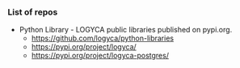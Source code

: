 ### List of repos

* Python Library - LOGYCA public libraries published on pypi.org.
  * https://github.com/logyca/python-libraries
  * https://pypi.org/project/logyca/
  * https://pypi.org/project/logyca-postgres/